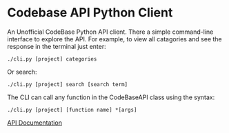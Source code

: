 Codebase API Python Client
==========================

An Unofficial CodeBase Python API client.  There a simple command-line interface to explore the API.  For example, to view all catagories and see the response in the terminal just enter:

	./cli.py [project] categories

Or search:

	./cli.py [project] search [search term]

The CLI can call any function in the CodeBaseAPI class using the syntax:

	./cli.py [project] [function name] *[args]


[API Documentation](http://support.codebasehq.com/kb)
